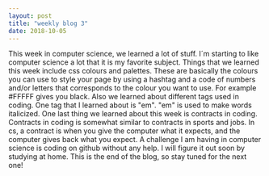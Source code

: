 ```yaml
---
layout: post
title: "weekly blog 3"
date: 2018-10-05
---
```


This week in computer science, we learned a lot of stuff. I´m starting to like computer science a lot that it is my favorite subject. Things that we learned this week include css colours and palettes. These are basically the colours you can use to style your page by using a hashtag and a code of numbers and/or letters that corresponds to the colour you want to use. For example #FFFFF gives you black. Also we learned about different tags used in coding. One tag that I learned about is "em". "em" is used to make words italicized. One last thing we learned about this week is contracts in coding. Contracts in coding is somewhat similar to contracts in sports and jobs. In cs, a contract is when you give the computer what it expects, and the computer gives back what you expect. A challenge I am having in computer science is coding on github without any help. I will figure it out soon by studying at home. This is the end of the blog, so stay tuned for the next one! 
